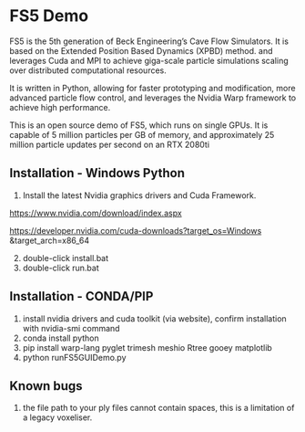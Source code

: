 # FS5 Demo

FS5 is the 5th generation of Beck Engineering’s Cave Flow Simulators. It is based on the Extended Position Based Dynamics (XPBD) method. and leverages Cuda and MPI to achieve giga-scale particle simulations scaling over distributed computational resources.

It is written in Python, allowing for faster prototyping and modification, more advanced particle flow control, and leverages the Nvidia Warp framework to achieve high performance.

This is an open source demo of FS5, which runs on single GPUs. It is capable of 5 million particles per GB of memory, and approximately 25 million particle updates per second on an RTX 2080ti


## Installation - Windows Python
1. Install the latest Nvidia graphics drivers and Cuda Framework.

https://www.nvidia.com/download/index.aspx

https://developer.nvidia.com/cuda-downloads?target_os=Windows
&target_arch=x86_64

2. double-click install.bat
3. double-click run.bat


## Installation - CONDA/PIP

1.  install nvidia drivers and cuda toolkit (via website), confirm installation with nvidia-smi command
2.  conda install python
3.  pip install warp-lang pyglet trimesh meshio Rtree gooey matplotlib
4.  python runFS5GUIDemo.py

## Known bugs

1. the file path to your ply files cannot contain spaces, this is a limitation of a legacy voxeliser.
